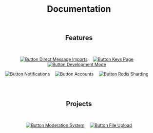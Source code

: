 
<div align = center>

# Documentation

<br>

## Features

<br>

[![Button Direct Message Imports]][Direct Message Imports]   
[![Button Keys Page]][Keys Page]   
[![Button Development Mode]][Development Mode]   

[![Button Notifications]][Notifications]   
[![Button Accounts]][Accounts]   
[![Button Redis Sharding]][Redis Sharding]   

<br>
<br>

## Projects

<br>

[![Button Moderation System]][Moderation System]   
[![Button File Upload]][File Upload]

</div>

<br>


<!----------------------------------------------------------------------------->

[Direct Message Imports]: Features/Direct%20Message%20Imports.md
[Development Mode]: Features/Development%20Mode.md
[Redis Sharding]: Features/Redis%20Sharding.md
[Notifications]: Features/Notifications.md
[Keys Page]: Features/Keys%20Page.md
[Accounts]: Features/Accounts.md

[Moderation System]: Features/Moderation%20System.md
[File Upload]: Features/File%20Upload.md


<!---------------------------------[ Buttons ]--------------------------------->

[Button Direct Message Imports]: https://img.shields.io/badge/Direct_Message_Imports-e6702f?style=for-the-badge&logoColor=white&logo=FirefoxBrowser
[Button Development Mode]: https://img.shields.io/badge/Development_Mode-3955A3?style=for-the-badge&logoColor=white&logo=VisualStudioCode
[Button Redis Sharding]: https://img.shields.io/badge/Redis_Sharding-DC382D?style=for-the-badge&logoColor=white&logo=Redis
[Button Notifications]: https://img.shields.io/badge/Notifications-E0234E?style=for-the-badge&logoColor=white&logo=Messenger
[Button Keys Page]: https://img.shields.io/badge/Keys_Page-1CAAD9?style=for-the-badge&logoColor=white&logo=KeyCDN
[Button Accounts]: https://img.shields.io/badge/Accounts-00A98F?style=for-the-badge&logoColor=white&logo=ActiGraph

[Button Moderation System]: https://img.shields.io/badge/Moderation_System-569A31?style=for-the-badge&logoColor=white&logo=AngularUniversal
[Button File Upload]: https://img.shields.io/badge/File_Upload-009AEE?style=for-the-badge&logoColor=white&logo=Files
